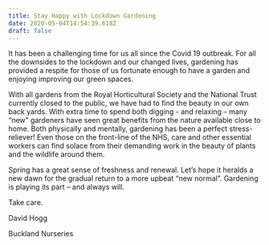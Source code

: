 ```yaml
---
title: Stay Happy with Lockdown Gardening
date: 2020-05-04T14:54:39.618Z
draft: false
---
```

It has been a challenging time for us all since the Covid 19 outbreak. For all the downsides to the lockdown and our changed lives, gardening has provided a respite for those of us fortunate enough to have a garden and enjoying improving our green spaces. 

With all gardens from the Royal Horticultural Society and the National Trust currently closed to the public, we have had to find the beauty in our own back yards. With extra time to spend both digging - and relaxing – many “new” gardeners have seen great benefits from the nature available close to home. Both physically and mentally, gardening has been a perfect stress-reliever! Even those on the front-line of the NHS, care and other essential workers can find solace from their demanding work in the beauty of plants and the wildlife around them. 

Spring has a great sense of freshness and renewal. Let’s hope it heralds a new dawn for the gradual return to a more upbeat “new normal”. Gardening is playing its part – and always will. 

Take care. 

David Hogg

Buckland Nurseries 
